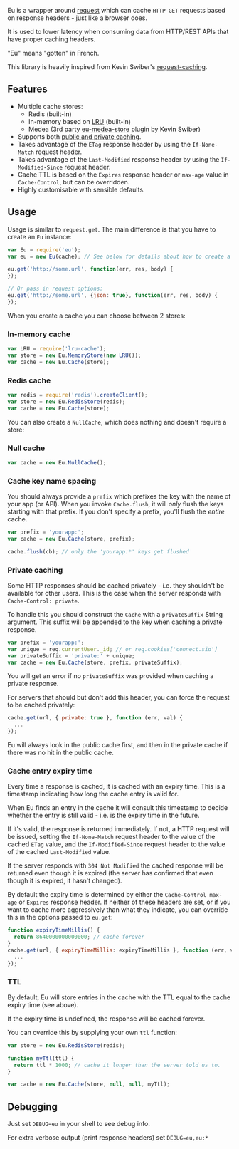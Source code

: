 Eu is a wrapper around [request](https://github.com/mikeal/request) which can cache
`HTTP GET` requests based on response headers - just like a browser does.

It is used to lower latency when consuming data from HTTP/REST APIs that have proper caching
headers.

"Eu" means "gotten" in French.

This library is heavily inspired from Kevin Swiber's [request-caching](https://github.com/kevinswiber/request-caching).

## Features

* Multiple cache stores:
  * Redis (built-in)
  * In-memory based on [LRU](https://github.com/isaacs/node-lru-cache) (built-in)
  * Medea (3rd party [eu-medea-store](https://github.com/medea/eu-medea-store) plugin by Kevin Swiber)
* Supports both [public and private caching](http://www.w3.org/Protocols/rfc2616/rfc2616-sec14.html#sec14.9.1).
* Takes advantage of the `ETag` response header by using the `If-None-Match` request header.
* Takes advantage of the `Last-Modified` response header by using the `If-Modified-Since` request header.
* Cache TTL is based on the `Expires` response header or `max-age` value in `Cache-Control`, but can be overridden.
* Highly customisable with sensible defaults.

## Usage

Usage is similar to `request.get`. The main difference is that you have
to create an `Eu` instance:

```javascript
var Eu = require('eu');
var eu = new Eu(cache); // See below for details about how to create a cache

eu.get('http://some.url', function(err, res, body) {
});

// Or pass in request options:
eu.get('http://some.url', {json: true}, function(err, res, body) {
});

```

When you create a cache you can choose between 2 stores:

### In-memory cache

```javascript
var LRU = require('lru-cache');
var store = new Eu.MemoryStore(new LRU());
var cache = new Eu.Cache(store);
```

### Redis cache

```javascript
var redis = require('redis').createClient();
var store = new Eu.RedisStore(redis);
var cache = new Eu.Cache(store);
```

You can also create a `NullCache`, which does nothing and doesn't require a store:

### Null cache

```javascript
var cache = new Eu.NullCache();
```

### Cache key name spacing

You should always provide a `prefix` which prefixes the key with the name of
your app (or API). When you invoke `Cache.flush`, it will *only* flush the keys
starting with that prefix. If you don't specify a prefix, you'll flush the *entire* cache.

```javascript
var prefix = 'yourapp:';
var cache = new Eu.Cache(store, prefix);

cache.flush(cb); // only the 'yourapp:*' keys get flushed
```

### Private caching

Some HTTP responses should be cached privately - i.e. they shouldn't be available for other users.
This is the case when the server responds with `Cache-Control: private`.

To handle this you should construct the `Cache` with a `privateSuffix` String argument.
This suffix will be appended to the key when caching a private response.

```javascript
var prefix = 'yourapp:';
var unique = req.currentUser._id; // or req.cookies['connect.sid']
var privateSuffix = 'private:' + unique;
var cache = new Eu.Cache(store, prefix, privateSuffix);
```

You will get an error if no `privateSuffix` was provided when caching a private response.

For servers that should but don't add this header, you can force the request to be cached privately:

```javascript
cache.get(url, { private: true }, function (err, val) {
  ...
});
```

Eu will always look in the public cache first, and then in the private cache if there was no
hit in the public cache.

### Cache entry expiry time

Every time a response is cached, it is cached with an expiry time. This is a timestamp indicating
how long the cache entry is valid for.

When Eu finds an entry in the cache it will consult this timestamp to decide whether the
entry is still valid - i.e. is the expiry time in the future.

If it's valid, the response is returned immediately. If not, a HTTP request will be issued,
setting the `If-None-Match` request header to the value of the cached `ETag` value,
and the `If-Modified-Since` request header to the value of the cached `Last-Modified` value.

If the server responds with `304 Not Modified` the cached response will be returned even
though it is expired (the server has confirmed that even though it is expired, it hasn't changed).

By default the expiry time is determined by either the `Cache-Control max-age` or `Expires` response
header. If neither of these headers are set, or if you want to cache more aggressively than
what they indicate, you can override this in the options passed to `eu.get`:

```javascript
function expiryTimeMillis() {
  return 8640000000000000; // cache forever
}
cache.get(url, { expiryTimeMillis: expiryTimeMillis }, function (err, val) {
  ...
});
```

### TTL

By default, Eu will store entries in the cache with the TTL equal to the cache
expiry time (see above).

If the expiry time is undefined, the response will be cached forever.

You can override this by supplying your own `ttl` function:

```javascript
var store = new Eu.RedisStore(redis);

function myTtl(ttl) {
  return ttl * 1000; // cache it longer than the server told us to.
}

var cache = new Eu.Cache(store, null, null, myTtl);
```

## Debugging

Just set `DEBUG=eu` in your shell to see debug info.

For extra verbose output (print response headers) set `DEBUG=eu,eu:*`
